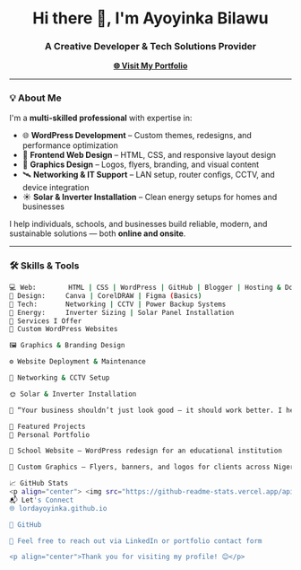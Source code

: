 <h1 align="center">Hi there 👋, I'm Ayoyinka Bilawu</h1>
<h3 align="center">A Creative Developer & Tech Solutions Provider</h3>

<p align="center">
  <a href="https://lordayoyinka.github.io" target="_blank"><strong>🌐 Visit My Portfolio</strong></a>
</p>

---

### 💡 About Me

I'm a **multi-skilled professional** with expertise in:

- 🌐 **WordPress Development** – Custom themes, redesigns, and performance optimization
- 🧰 **Frontend Web Design** – HTML, CSS, and responsive layout design
- 🎨 **Graphics Design** – Logos, flyers, branding, and visual content
- 🛰️ **Networking & IT Support** – LAN setup, router configs, CCTV, and device integration
- ☀️ **Solar & Inverter Installation** – Clean energy setups for homes and businesses

I help individuals, schools, and businesses build reliable, modern, and sustainable solutions — both **online and onsite**.

---

### 🛠️ Skills & Tools

```bash
💻 Web:        HTML | CSS | WordPress | GitHub | Blogger | Hosting & Domains
🎨 Design:     Canva | CorelDRAW | Figma (Basics)
🔌 Tech:       Networking | CCTV | Power Backup Systems
🔋 Energy:     Inverter Sizing | Solar Panel Installation
🚀 Services I Offer
🔧 Custom WordPress Websites

🖼️ Graphics & Branding Design

⚙️ Website Deployment & Maintenance

🔐 Networking & CCTV Setup

🌞 Solar & Inverter Installation

💬 “Your business shouldn’t just look good — it should work better. I help you build smarter from the ground up — online, onsite, and off-grid.”

📌 Featured Projects
🔗 Personal Portfolio

🏫 School Website – WordPress redesign for an educational institution

🎨 Custom Graphics – Flyers, banners, and logos for clients across Nigeria

📈 GitHub Stats
<p align="center"> <img src="https://github-readme-stats.vercel.app/api?username=lordayoyinka&show_icons=true&theme=github_dark" alt="lordayoyinka stats" width="48%"/> <img src="https://github-readme-streak-stats.herokuapp.com/?user=lordayoyinka&theme=github-dark" alt="streak stats" width="48%"/> </p>
📬 Let's Connect
🌐 lordayoyinka.github.io

💼 GitHub

📧 Feel free to reach out via LinkedIn or portfolio contact form

<p align="center">Thank you for visiting my profile! 😊</p>
